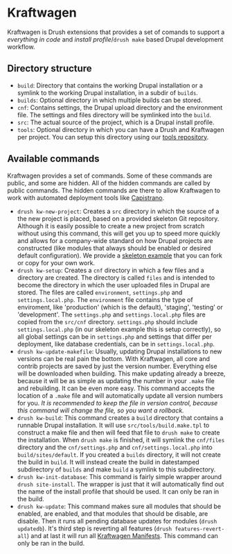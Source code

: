 # Kraftwagen

Kraftwagen is Drush extensions that provides a set of comands to support a
_everything in code_ and _install profile_/`drush make` based Drupal development
workflow.

## Directory structure

* `build`: Directory that contains the working Drupal installation or a symlink
  to the working Drupal installation, in a subdir of `builds`.
* `builds`: Optional directory in which multiple builds can be stored.
* `cnf`: Contains settings, the Drupal upload directory and the environment
  file. The settings and files directory will be symlinked into the `build`.
* `src`: The actual source of the project, which is a Drupal install profile.
* `tools`: Optional directory in which you can have a Drush and Kraftwagen per
  project. You can setup this directory using our
  [tools repository](https://github.com/kraftwagen/tools).

## Available commands

Kraftwagen provides a set of commands. Some of these commands are public, and
some are hidden. All of the hidden commands are called by public commands. The
hidden commands are there to allow Kraftwagen to work with automated deployment
tools like [Capistrano](http://capistranorb.com/).

* `drush kw-new-project`: Creates a `src` directory in which the source of a the
  new project is placed, based on a provided skeleton Git repository. Although
  it is easily possible to create a new project from scratch without using this
  command, this will get you up to speed more quickly and allows for a
  company-wide standard on how Drupal projects are constructed (like modules
  that always should be enabled or desired default configuration). We provide a
  [skeleton example](https://github.com/kraftwagen/skeleton) that you can fork
  or copy for your own work.
* `drush kw-setup`: Creates a `cnf` directory in which a few files and a
  directory are created. The directory is called `files` and is intended to
  become the directory in which the user uploaded files in Drupal are stored.
  The files are called `environment`, `settings.php` and `settings.local.php`.
  The `environment` file contains the type of enviroment, like 'production'
  (which is the default), 'staging', 'testing' or 'development'. The
  `settings.php` and `settings.local.php` files are copied from the `src/cnf`
  directory. `settings.php` should include `settings.local.php` (in our
  skeleton example this is setup correctly), so all global settings can be in
  `settings.php` and settings that differ per deployment, like database
  credentials, can be in `settings.local.php`.
* `drush kw-update-makefile`: Usually, updating Drupal installations to new
  versions can be real pain the bottom. With Kraftwagen, all core and contrib
  projects are saved by just the version number. Everything else will be
  downloaded when building. This make updating already a breeze, because it will
  be as simple as updating the number in your `.make` file and rebuilding. It
  can be even more easy. This command accepts the location of a `.make` file and
  will automatically update all version numbers for you. *It is recommended to
  keep the file in version control, because this command will change the file,
  so you want a rollback.*
* `drush kw-build`: This command creates a `build` directory that contains a
  runnable Drupal installation. It will use `src/tools/build.make.tpl` to
  construct a make file and then will feed that file to `drush make` to create
  the installation. When `drush make` is finished, it will symlink the
  `cnf/files` directory and the `cnf/settings.php` and `cnf/settings.local.php`
  into `build/sites/default`. If you created a `builds` directory, it will not
  create the build in `build`. It will instead create the build in datestamped
  subdirectory of `builds` and make `build` a symlink to this subdirectory.
* `drush kw-init-database`: This command is fairly simple wrapper around
  `drush site-install`. The wrapper is just that it will automatically find out
  the name of the install profile that should be used. It can only be ran in the
  build.
* `drush kw-update`: This command makes sure all modules that should be enabled,
  are enabled, and that modules that should be disable, are disable. Then it
  runs all pending database updates for modules (`drush updatedb`). It's third
  step is reverting all features (`drush features-revert-all`) and at last it
  will run all
  [Kraftwagen Manifests](https://github.com/kraftwagen/kw-manifests). This
  command can only be ran in the build.
